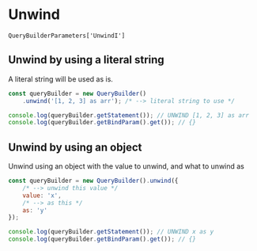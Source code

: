 # Unwind
`QueryBuilderParameters['UnwindI']`

## Unwind by using a literal string
A literal string will be used as is.

```js
const queryBuilder = new QueryBuilder()
    .unwind('[1, 2, 3] as arr'); /* --> literal string to use */

console.log(queryBuilder.getStatement()); // UNWIND [1, 2, 3] as arr
console.log(queryBuilder.getBindParam().get()); // {}
```

## Unwind by using an object
Unwind using an object with the value to unwind, and what to unwind as
```js
const queryBuilder = new QueryBuilder().unwind({
    /* --> unwind this value */
    value: 'x',
    /* --> as this */
    as: 'y'
});

console.log(queryBuilder.getStatement()); // UNWIND x as y
console.log(queryBuilder.getBindParam().get()); // {}
```
